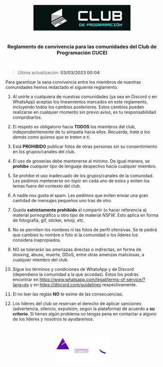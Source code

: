 <div align="center"><a href="https://programacion-cucei.club"><img src="res/logo_club.gif" width="320"></a></div><br>

<h3 align="center">Reglamento de convivencia para las comunidades del Club de Programación CUCEI</h3><br>

> Última actualización: **03/03/2023 00:04**

Para garantizar la sana convivencia entre los miembros de nuestras comunidades hemos redactado el siguiente reglamento.

1. Al unirte a cualquiera de nuestras comunidades (ya sea en Discord o en WhatsApp) aceptas los lineamientos marcados en este reglamento, incluyendo todos los cambios posteriores. Estos cambios pueden realizarse en cualquier momento sin previo aviso, es tu responsabilidad comprobarlos.

1. El respeto es obligatorio hacia **TODOS** los miembros del club, independientemente de tu simpatía hacia ellos. Recuerda, *trata a los demás como quieres que te traten a ti*.

1. Está **PROHIBIDO** publicar fotos de otras personas sin su consentimiento en los grupos/canales del club.

1. El uso de groserías debe mantenerse al mínimo. De igual manera, se **prohibe** cualquier tipo de lenguaje despectivo hacia cualquier miembro.

1. Se prohibe el uso inadecuado de los grupos/canales de la comunidad. Les pedimos mantenerse *on-topic* en cada uno de estos y eviten los temas fuera del contexto del club.

1. A nadie nos gusta el spam. Les pedimos que eviten enviar una gran cantidad de mensajes pequeños uno tras de otro.

1. Queda **estrictamente prohibido** el compartir (o hacer referencia a) material pornográfico u otro tipo de material *NSFW*. Esto aplica en forma de fotografía, gif, sticker, emoji, etc.

1. No se permiten los nombres ni las fotos de perfil ofensivas. Se te pedirá que cambies tu nombre o foto si la comunidad o los líderes los considera inapropiados.

1. NO se tolerarán las amenazas directas o indirectas, en forma de doxxing, abuso, muerte, DDoS, entre otras amenzas maliciosas, a cualquier miembro del club.

1. Sigue los términos y condiciones de WhatsApp y de Discord (dependieno la comunidad a la que accedas). Estos los podrás encontrar en https://www.whatsapp.com/legal/terms-of-service/?lang=es y en https://discord.com/guidelines respectivamente.

1. El no leer las reglas **NO** te exime de las consecuencias.

1. Los líderes del club se reservan el derecho de aplicar sanciones (advertencia, silencio, expulsión; según la plataforma) de acuerdo a **su criterio**. Si tienes algún problema no tengas pena en contactar a alguno de los líderes y nosotros te ayudaremos.

<br><div align="center"><img src="res/accionu.png" width="180"></div>
